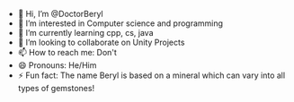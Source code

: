 - 👋 Hi, I’m @DoctorBeryl
- 👀 I’m interested in Computer science and programming
- 🌱 I’m currently learning cpp, cs, java
- 💞️ I’m looking to collaborate on Unity Projects
- 📫 How to reach me: Don't
- 😄 Pronouns: He/Him
- ⚡ Fun fact: The name Beryl is based on a mineral which can vary into all types of gemstones!

<!---
DoctorBeryl/DoctorBeryl is a ✨ special ✨ repository because its `README.md` (this file) appears on your GitHub profile.
You can click the Preview link to take a look at your changes.
--->
